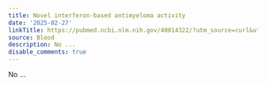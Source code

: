 ```yaml
---
title: Novel interferon-based antimyeloma activity
date: '2025-02-27'
linkTitle: https://pubmed.ncbi.nlm.nih.gov/40014322/?utm_source=curl&utm_medium=rss&utm_campaign=journals&utm_content=7603509&fc=None&ff=20250228170956&v=2.18.0.post9+e462414
source: Blood
description: No ...
disable_comments: true
---
```

No ...